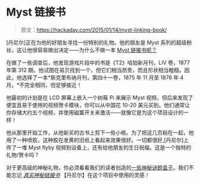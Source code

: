 # Myst 链接书

> 原文：<https://hackaday.com/2015/01/14/myst-linking-book/>

[丹尼尔]正在为他的好朋友寻找一份特别的礼物。他的朋友是 Myst 系列的超级粉丝，这让他很容易做出决定——为什么不做一本 [Myst 链接书呢？](http://hackaday.io/project/3827-myst-linking-book)

在做了一些调查后，他发现游戏片段中的书是《T2》哈珀新月刊，LIV 卷，1877 年第 312 期。他试图在易贝找到一个，但它们相当昂贵，而且形状相当粗糙。因此，他选择了一本*斯克里布纳月刊，第四十一卷，1875 年 11 月至 1876 年 4 月。*不完全相同，但足够接近！

他最初的计划是在 LCD 屏幕上嵌入一个树莓 Pi 来展示 Myst 视频，但后来发现了便宜且易于使用的视频贺卡模块，你可以从中国花 10-20 美元买到。他们通常让你存储大约五个视频，并使用磁簧开关来激活——就像它是为这个项目设计的一样！

他从那里开始工作，从他新买的古书上剪下一些小格。为了把这几页粘在一起，他用了一种喷胶，这种胶在发黄的旧纸上看起来效果很好。一切都很好,[丹尼尔]上传了一堆 Myst flyby 视频到设备上，还有给他朋友的生日祝福。这是一个独特的礼物/贺卡吗？

对于更高级的神秘礼物，你必须看看我们的读者创造的[一些](http://hackaday.com/2014/12/28/captain-hermanos-mystery-box-is-full-of-puzzles/)[神秘谜题盒子](http://hackaday.com/2014/01/03/mystery-box/)。我们不能忘记 [*真实神秘链接书*](http://hackaday.com/2012/10/30/myst-book-plays-myst-doesnt-transport-you-to-other-ages/) 【丹尼尔】在这个项目中使用的灵感！